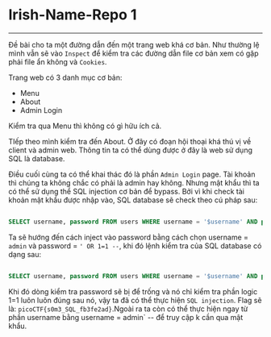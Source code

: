 # Irish-Name-Repo 1
--- 

Đề bài cho ta một đường dẫn đến một trang web khá cơ bản. Như thường lệ mình vẫn sẽ vào `Inspect` để kiểm tra các đường dẫn file cơ bản xem có gặp phải file ẩn không và `Cookies`. 

Trang web có 3 danh mục cơ bản:
- Menu
- About
- Admin Login

Kiểm tra qua Menu thì không có gì hữu ích cả.

TIếp theo mình kiểm tra đến About. Ở đây có đoạn hội thoại khá thú vị về client và admin web. Thông tin ta có thể dùng được ở đây là web sử dụng SQL là database.

Điều cuối cùng ta có thể khai thác đó là phần `Admin Login` page. Tài khoản thì chúng ta không chắc có phải là admin hay không. Nhưng mật khẩu thì ta có thể sử dụng thể SQL injection cơ bản để bypass. Bởi vì khi check tài khoản mật khẩu được nhập vào, SQL database sẽ check theo cú pháp sau: 

```sql

SELECT username, password FROM users WHERE username = '$username' AND password = '$password';

``` 

Ta sẽ hướng đến cách inject vào password bằng cách chọn username = `admin` và password = `' OR 1=1 --`, khi đó lệnh kiểm tra của SQL database có dạng sau:

```sql 

SELECT username, password FROM users WHERE username = '$username' AND password = '' OR 1=1 --;

```

Khi đó dòng kiểm tra password sẽ bị để trống và nó chỉ kiểm tra phần logic 1=1 luôn luôn đúng sau nó, vậy ta đã có thể thực hiện `SQL injection`. Flag sẽ là: `picoCTF{s0m3_SQL_fb3fe2ad}`.Ngoài ra ta còn có thể thực hiện ngay từ phần username bằng username = admin` -- để truy cập k cần qua mật khẩu.
